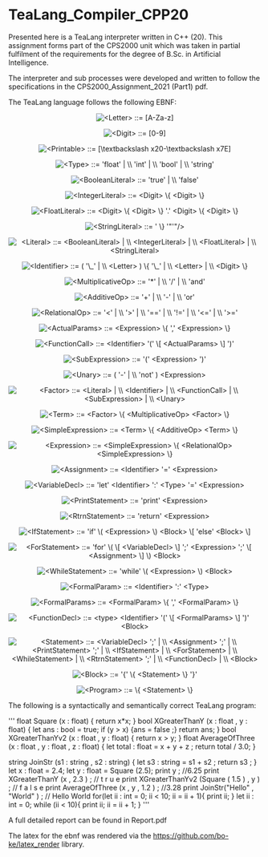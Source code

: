 # TeaLang_Compiler_CPP20

Presented here is a TeaLang interpreter written in C++ (20). This assignment forms part of the CPS2000 unit which was taken in partial fulfilment of the
requirements for the degree of B.Sc. in Artificial Intelligence.

The interpreter and sub processes were developed and written to follow the specifications in the CPS2000_Assignment_2021 (Part1) pdf.

The TeaLang language follows the following EBNF:


<p align="center"> <img src="https://latex.codecogs.com/svg.latex?%3CLetter%3E%20%3A%3A%3D%20%5BA-Za-z%5D" alt="<Letter> ::= [A-Za-z]"/> </p>
  


<p align="center"> <img src="https://latex.codecogs.com/svg.latex?%3CDigit%3E%20%3A%3A%3D%20%5B0-9%5D" alt="<Digit> ::= [0-9]"/> </p>



<p align="center"> <img src="https://latex.codecogs.com/svg.latex?%3CPrintable%3E%20%3A%3A%3D%20%5B%5Ctextbackslash%20x20-%5Ctextbackslash%20x7E%5D" alt="<Printable> ::= [\textbackslash x20-\textbackslash x7E]"/> </p>



<p align="center"> <img src="https://latex.codecogs.com/svg.latex?%3CType%3E%20%3A%3A%3D%20%27float%27%20%7C%20%5C%5C%20%27int%27%20%7C%20%5C%5C%20%27bool%27%20%7C%20%5C%5C%20%27string%27" alt="<Type> ::= 'float' | \\ 'int' | \\ 'bool' | \\ 'string'"/> </p>



<p align="center"> <img src="https://latex.codecogs.com/svg.latex?%3CBooleanLiteral%3E%20%3A%3A%3D%20%27true%27%20%7C%20%5C%5C%20%27false%27" alt="<BooleanLiteral> ::= 'true' | \\ 'false'"/> </p>



<p align="center"> <img src="https://latex.codecogs.com/svg.latex?%3CIntegerLiteral%3E%20%3A%3A%3D%20%3CDigit%3E%20%5C%7B%20%3CDigit%3E%20%5C%7D" alt="<IntegerLiteral> ::= <Digit> \{ <Digit> \}"/> </p>



<p align="center"> <img src="https://latex.codecogs.com/svg.latex?%3CFloatLiteral%3E%20%3A%3A%3D%20%3CDigit%3E%20%5C%7B%20%3CDigit%3E%20%5C%7D%20%27.%27%20%3CDigit%3E%20%5C%7B%20%3CDigit%3E%20%5C%7D" alt="<FloatLiteral> ::= <Digit> \{ <Digit> \} '.' <Digit> \{ <Digit> \}"/> </p>



<p align="center"> <img src="https://latex.codecogs.com/svg.latex?%3CStringLiteral%3E%20%3A%3A%3D%20%27%22%27%20%5C%7B%20%3CPrintable%3E%20%5C%7D%20%27%22%27" alt="<StringLiteral> ::= '"' \{ <Printable> \} '"'"/> </p>



<p align="center"> <img src="https://latex.codecogs.com/svg.latex?%3CLiteral%3E%20%3A%3A%3D%20%3CBooleanLiteral%3E%20%7C%20%5C%5C%20%3CIntegerLiteral%3E%20%7C%20%5C%5C%20%3CFloatLiteral%3E%20%7C%20%5C%5C%20%3CStringLiteral%3E" alt="<Literal> ::= <BooleanLiteral> | \\ <IntegerLiteral> | \\ <FloatLiteral> | \\ <StringLiteral>"/> </p>



<p align="center"> <img src="https://latex.codecogs.com/svg.latex?%3CIdentifier%3E%20%3A%3A%3D%20%28%20%27%5C_%27%20%7C%20%5C%5C%20%3CLetter%3E%20%29%20%20%5C%7B%20%27%5C_%27%20%7C%20%5C%5C%20%3CLetter%3E%20%7C%20%5C%5C%20%3CDigit%3E%20%5C%7D" alt="<Identifier> ::= ( '\_' | \\ <Letter> )  \{ '\_' | \\ <Letter> | \\ <Digit> \}"/> </p>



<p align="center"> <img src="https://latex.codecogs.com/svg.latex?%3CMultiplicativeOp%3E%20%3A%3A%3D%20%27%2A%27%20%7C%20%5C%5C%20%27/%27%20%7C%20%5C%5C%20%27and%27" alt="<MultiplicativeOp> ::= '*' | \\ '/' | \\ 'and'"/> </p>



<p align="center"> <img src="https://latex.codecogs.com/svg.latex?%3CAdditiveOp%3E%20%3A%3A%3D%20%27%2B%27%20%7C%20%5C%5C%20%27-%27%20%7C%20%5C%5C%20%27or%27" alt="<AdditiveOp> ::= '+' | \\ '-' | \\ 'or'"/> </p>



<p align="center"> <img src="https://latex.codecogs.com/svg.latex?%3CRelationalOp%3E%20%3A%3A%3D%20%27%3C%27%20%7C%20%5C%5C%20%27%3E%27%20%7C%20%5C%5C%20%27%3D%3D%27%20%7C%20%5C%5C%20%27%21%3D%27%20%7C%20%5C%5C%20%27%3C%3D%27%20%7C%20%5C%5C%20%27%3E%3D%27" alt="<RelationalOp> ::= '<' | \\ '>' | \\ '==' | \\ '!=' | \\ '<=' | \\ '>='"/> </p>



<p align="center"> <img src="https://latex.codecogs.com/svg.latex?%3CActualParams%3E%20%3A%3A%3D%20%3CExpression%3E%20%5C%7B%20%27%2C%27%20%3CExpression%3E%20%5C%7D" alt="<ActualParams> ::= <Expression> \{ ',' <Expression> \}"/> </p>



<p align="center"> <img src="https://latex.codecogs.com/svg.latex?%3CFunctionCall%3E%20%3A%3A%3D%20%3CIdentifier%3E%20%27%28%27%20%5C%5B%20%3CActualParams%3E%20%5C%5D%20%27%29%27" alt="<FunctionCall> ::= <Identifier> '(' \[ <ActualParams> \] ')'"/> </p>



<p align="center"> <img src="https://latex.codecogs.com/svg.latex?%3CSubExpression%3E%20%3A%3A%3D%20%27%28%27%20%3CExpression%3E%20%27%29%27" alt="<SubExpression> ::= '(' <Expression> ')'"/> </p>



<p align="center"> <img src="https://latex.codecogs.com/svg.latex?%3CUnary%3E%20%3A%3A%3D%20%28%20%27-%27%20%7C%20%5C%5C%20%27not%27%20%29%20%3CExpression%3E" alt="<Unary> ::= ( '-' | \\ 'not' ) <Expression>"/> </p>



<p align="center"> <img src="https://latex.codecogs.com/svg.latex?%3CFactor%3E%20%3A%3A%3D%20%20%3CLiteral%3E%20%7C%20%5C%5C%20%3CIdentifier%3E%20%7C%20%5C%5C%20%3CFunctionCall%3E%20%7C%20%5C%5C%20%3CSubExpression%3E%20%7C%20%5C%5C%20%3CUnary%3E" alt="<Factor> ::=  <Literal> | \\ <Identifier> | \\ <FunctionCall> | \\ <SubExpression> | \\ <Unary>"/> </p>



<p align="center"> <img src="https://latex.codecogs.com/svg.latex?%3CTerm%3E%20%3A%3A%3D%20%3CFactor%3E%20%5C%7B%20%3CMultiplicativeOp%3E%20%3CFactor%3E%20%5C%7D" alt="<Term> ::= <Factor> \{ <MultiplicativeOp> <Factor> \}"/> </p>



<p align="center"> <img src="https://latex.codecogs.com/svg.latex?%3CSimpleExpression%3E%20%3A%3A%3D%20%3CTerm%3E%20%5C%7B%20%3CAdditiveOp%3E%20%3CTerm%3E%20%5C%7D" alt="<SimpleExpression> ::= <Term> \{ <AdditiveOp> <Term> \}"/> </p>



<p align="center"> <img src="https://latex.codecogs.com/svg.latex?%3CExpression%3E%20%3A%3A%3D%20%3CSimpleExpression%3E%20%5C%7B%20%3CRelationalOp%3E%20%3CSimpleExpression%3E%20%5C%7D" alt="<Expression> ::= <SimpleExpression> \{ <RelationalOp> <SimpleExpression> \}"/> </p>



<p align="center"> <img src="https://latex.codecogs.com/svg.latex?%3CAssignment%3E%20%3A%3A%3D%20%3CIdentifier%3E%20%27%3D%27%20%3CExpression%3E" alt="<Assignment> ::= <Identifier> '=' <Expression>"/> </p>



<p align="center"> <img src="https://latex.codecogs.com/svg.latex?%3CVariableDecl%3E%20%3A%3A%3D%20%27let%27%20%3CIdentifier%3E%20%27%3A%27%20%3CType%3E%20%27%3D%27%20%3CExpression%3E" alt="<VariableDecl> ::= 'let' <Identifier> ':' <Type> '=' <Expression>"/> </p>



<p align="center"> <img src="https://latex.codecogs.com/svg.latex?%3CPrintStatement%3E%20%3A%3A%3D%20%27print%27%20%3CExpression%3E" alt="<PrintStatement> ::= 'print' <Expression>"/> </p>



<p align="center"> <img src="https://latex.codecogs.com/svg.latex?%3CRtrnStatement%3E%20%3A%3A%3D%20%27return%27%20%3CExpression%3E" alt="<RtrnStatement> ::= 'return' <Expression>"/> </p>



<p align="center"> <img src="https://latex.codecogs.com/svg.latex?%3CIfStatement%3E%20%3A%3A%3D%20%27if%27%20%5C%28%20%3CExpression%3E%20%5C%29%20%3CBlock%3E%20%5C%5B%20%27else%27%20%3CBlock%3E%20%5C%5D" alt="<IfStatement> ::= 'if' \( <Expression> \) <Block> \[ 'else' <Block> \]"/> </p>



<p align="center"> <img src="https://latex.codecogs.com/svg.latex?%3CForStatement%3E%20%3A%3A%3D%20%27for%27%20%5C%28%20%5C%5B%20%3CVariableDecl%3E%20%5C%5D%20%27%3B%27%20%3CExpression%3E%20%27%3B%27%20%5C%5B%20%3CAssignment%3E%20%5C%5D%20%5C%29%20%3CBlock%3E" alt="<ForStatement> ::= 'for' \( \[ <VariableDecl> \] ';' <Expression> ';' \[ <Assignment> \] \) <Block>"/> </p>



<p align="center"> <img src="https://latex.codecogs.com/svg.latex?%3CWhileStatement%3E%20%3A%3A%3D%20%27while%27%20%5C%28%20%3CExpression%3E%20%5C%29%20%3CBlock%3E" alt="<WhileStatement> ::= 'while' \( <Expression> \) <Block>"/> </p>



<p align="center"> <img src="https://latex.codecogs.com/svg.latex?%3CFormalParam%3E%20%3A%3A%3D%20%3CIdentifier%3E%20%27%3A%27%20%3CType%3E" alt="<FormalParam> ::= <Identifier> ':' <Type>"/> </p>



<p align="center"> <img src="https://latex.codecogs.com/svg.latex?%3CFormalParams%3E%20%3A%3A%3D%20%3CFormalParam%3E%20%5C%7B%20%27%2C%27%20%3CFormalParam%3E%20%5C%7D" alt="<FormalParams> ::= <FormalParam> \{ ',' <FormalParam> \}"/> </p>



<p align="center"> <img src="https://latex.codecogs.com/svg.latex?%3CFunctionDecl%3E%20%3A%3A%3D%20%3Ctype%3E%20%3CIdentifier%3E%20%27%28%27%20%5C%5B%20%3CFormalParams%3E%20%5C%5D%20%27%29%27%20%3CBlock%3E" alt="<FunctionDecl> ::= <type> <Identifier> '(' \[ <FormalParams> \] ')' <Block>"/> </p>



<p align="center"> <img src="https://latex.codecogs.com/svg.latex?%3CStatement%3E%20%3A%3A%3D%09%3CVariableDecl%3E%20%27%3B%27%20%7C%20%5C%5C%20%3CAssignment%3E%20%27%3B%27%20%7C%20%5C%5C%20%3CPrintStatement%3E%20%27%3B%27%20%7C%20%5C%5C%20%3CIfStatement%3E%20%7C%20%5C%5C%20%3CForStatement%3E%20%7C%20%5C%5C%20%3CWhileStatement%3E%20%7C%20%5C%5C%20%3CRtrnStatement%3E%20%27%3B%27%20%7C%20%5C%5C%20%3CFunctionDecl%3E%20%7C%20%5C%5C%20%3CBlock%3E" alt="<Statement> ::=	<VariableDecl> ';' | \\ <Assignment> ';' | \\ <PrintStatement> ';' | \\ <IfStatement> | \\ <ForStatement> | \\ <WhileStatement> | \\ <RtrnStatement> ';' | \\ <FunctionDecl> | \\ <Block>"/> </p>



<p align="center"> <img src="https://latex.codecogs.com/svg.latex?%3CBlock%3E%20%3A%3A%3D%20%27%7B%27%20%5C%7B%20%3CStatement%3E%20%5C%7D%20%27%7D%27" alt="<Block> ::= '{' \{ <Statement> \} '}'"/> </p>



<p align="center"> <img src="https://latex.codecogs.com/svg.latex?%3CProgram%3E%20%3A%3A%3D%20%5C%7B%20%3CStatement%3E%20%5C%7D" alt="<Program> ::= \{ <Statement> \}"/> </p>


The following is a syntactically and semantically correct TeaLang program:

'''
float Square (x : float) {
    return x*x;
}
bool XGreaterThanY (x : float , y : float) {
    let ans : bool = true;
    if (y > x) {ans = false ;}
    return ans;
}
bool XGreaterThanYv2 (x : float , y : float) {
    return x > y;
}
float AverageOfThree (x : float , y : float , z : float) {
    let total : float = x + y + z ;
    return total / 3.0;
}

string JoinStr (s1 : string , s2 : string) {
    let s3 : string = s1 + s2 ;
    return s3 ;
}
let x : float = 2.4;
let y : float = Square (2.5);
print y ; //6.25
print XGreaterThanY (x , 2.3 ) ; // t r u e
print XGreaterThanYv2 (Square ( 1.5 ) , y ) ; // f a l s e
print AverageOfThree (x , y , 1.2 ) ; //3.28
print JoinStr(\"Hello\" , \"World\" ) ; // Hello World
for(let ii : int = 0; ii < 10; ii = ii + 1){
   print ii;
}
let ii : int = 0;
while (ii < 10){
   print ii;
   ii = ii + 1;
}
'''

A full detailed report can be found in Report.pdf

The latex for the ebnf was rendered via the https://github.com/bo-ke/latex_render library.